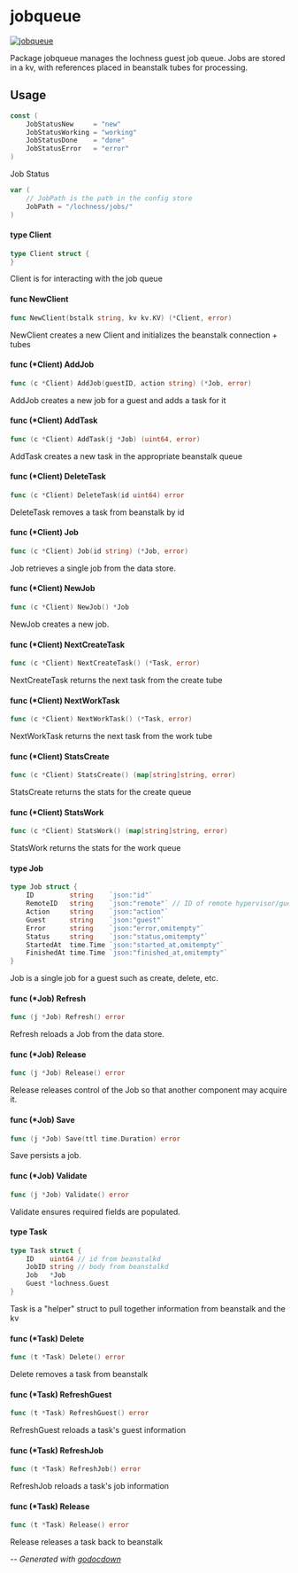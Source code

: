 # jobqueue

[![jobqueue](https://godoc.org/github.com/mistifyio/lochness/pkg/jobqueue?status.png)](https://godoc.org/github.com/mistifyio/lochness/pkg/jobqueue)

Package jobqueue manages the lochness guest job queue. Jobs are stored in a kv,
with references placed in beanstalk tubes for processing.

## Usage

```go
const (
	JobStatusNew     = "new"
	JobStatusWorking = "working"
	JobStatusDone    = "done"
	JobStatusError   = "error"
)
```
Job Status

```go
var (
	// JobPath is the path in the config store
	JobPath = "/lochness/jobs/"
)
```

#### type Client

```go
type Client struct {
}
```

Client is for interacting with the job queue

#### func  NewClient

```go
func NewClient(bstalk string, kv kv.KV) (*Client, error)
```
NewClient creates a new Client and initializes the beanstalk connection + tubes

#### func (*Client) AddJob

```go
func (c *Client) AddJob(guestID, action string) (*Job, error)
```
AddJob creates a new job for a guest and adds a task for it

#### func (*Client) AddTask

```go
func (c *Client) AddTask(j *Job) (uint64, error)
```
AddTask creates a new task in the appropriate beanstalk queue

#### func (*Client) DeleteTask

```go
func (c *Client) DeleteTask(id uint64) error
```
DeleteTask removes a task from beanstalk by id

#### func (*Client) Job

```go
func (c *Client) Job(id string) (*Job, error)
```
Job retrieves a single job from the data store.

#### func (*Client) NewJob

```go
func (c *Client) NewJob() *Job
```
NewJob creates a new job.

#### func (*Client) NextCreateTask

```go
func (c *Client) NextCreateTask() (*Task, error)
```
NextCreateTask returns the next task from the create tube

#### func (*Client) NextWorkTask

```go
func (c *Client) NextWorkTask() (*Task, error)
```
NextWorkTask returns the next task from the work tube

#### func (*Client) StatsCreate

```go
func (c *Client) StatsCreate() (map[string]string, error)
```
StatsCreate returns the stats for the create queue

#### func (*Client) StatsWork

```go
func (c *Client) StatsWork() (map[string]string, error)
```
StatsWork returns the stats for the work queue

#### type Job

```go
type Job struct {
	ID         string    `json:"id"`
	RemoteID   string    `json:"remote"` // ID of remote hypervisor/guest job
	Action     string    `json:"action"`
	Guest      string    `json:"guest"`
	Error      string    `json:"error,omitempty"`
	Status     string    `json:"status,omitempty"`
	StartedAt  time.Time `json:"started_at,omitempty"`
	FinishedAt time.Time `json:"finished_at,omitempty"`
}
```

Job is a single job for a guest such as create, delete, etc.

#### func (*Job) Refresh

```go
func (j *Job) Refresh() error
```
Refresh reloads a Job from the data store.

#### func (*Job) Release

```go
func (j *Job) Release() error
```
Release releases control of the Job so that another component may acquire it.

#### func (*Job) Save

```go
func (j *Job) Save(ttl time.Duration) error
```
Save persists a job.

#### func (*Job) Validate

```go
func (j *Job) Validate() error
```
Validate ensures required fields are populated.

#### type Task

```go
type Task struct {
	ID    uint64 // id from beanstalkd
	JobID string // body from beanstalkd
	Job   *Job
	Guest *lochness.Guest
}
```

Task is a "helper" struct to pull together information from beanstalk and the kv

#### func (*Task) Delete

```go
func (t *Task) Delete() error
```
Delete removes a task from beanstalk

#### func (*Task) RefreshGuest

```go
func (t *Task) RefreshGuest() error
```
RefreshGuest reloads a task's guest information

#### func (*Task) RefreshJob

```go
func (t *Task) RefreshJob() error
```
RefreshJob reloads a task's job information

#### func (*Task) Release

```go
func (t *Task) Release() error
```
Release releases a task back to beanstalk

--
*Generated with [godocdown](https://github.com/robertkrimen/godocdown)*
